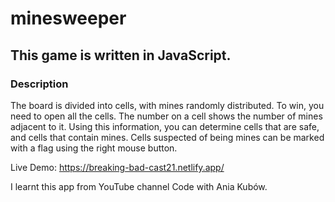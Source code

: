 # minesweeper

## This game is written in JavaScript.

### Description
The board is divided into cells, with mines randomly distributed. To win, you need to open all the cells. The number on a cell shows the number of mines adjacent to it. Using this information, you can determine cells that are safe, and cells that contain mines. Cells suspected of being mines can be marked with a flag using the right mouse button.

Live Demo: https://breaking-bad-cast21.netlify.app/

I learnt this app from YouTube channel Code with Ania Kubów.
